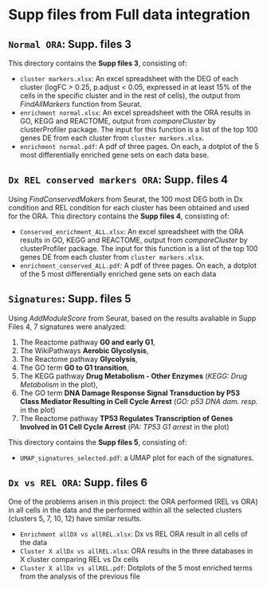 # Supp files from Full data integration 

## `Normal ORA`: **Supp. files 3** 

This directory contains the **Supp files 3**, consisting of:
* `cluster markers.xlsx`: An excel spreadsheet with the DEG of each cluster (logFC > 0.25, p.adjust < 0.05, expressed in at least 15% of the cells in the specific cluster and in the rest of cells), the output from *FindAllMarkers* function from Seurat.
* `enrichment normal.xlsx`: An excel spreadsheet with the ORA results in GO, KEGG and REACTOME, output from *compareCluster* by clusterProfiler package. The input for this function is a list of the top 100 genes DE from each cluster from `cluster markers.xlsx`.
* `enrichment normal.pdf`: A pdf of three pages. On each, a dotplot of the 5 most differentially enriched gene sets on each data base. 


## `Dx REL conserved markers ORA`: **Supp. files 4** 
Using *FindConservedMakers* from Seurat, the 100 most DEG both in Dx condition and REL condition for each cluster has been obtained and used for the ORA.
This directory contains the **Supp files 4**, consisting of:
* `Conserved_enrichment_ALL.xlsx`: An excel spreadsheet with the ORA results in GO, KEGG and REACTOME, output from *compareCluster* by clusterProfiler package. The input for this function is a list of the top 100 genes DE from each cluster from `cluster markers.xlsx`.
* `enrichment_conserved_ALL.pdf`: A pdf of three pages. On each, a dotplot of the 5 most differentially enriched gene sets on each data


## `Signatures`: **Supp. files 5** 
Using *AddModuleScore* from Seurat, based on the results avaliable in Supp Files 4, 7 signatures were analyzed:
1. The Reactome pathway **G0 and early G1**,
2. The WikiPathways **Aerobic Glycolysis**,
3. The Reactome pathway **Glycolysis**, 
4. The GO term **G0 to G1 transition**, 
5. The KEGG pathway **Drug Metabolism - Other Enzymes** (*KEGG: Drug Metabolism* in the plot), 
6. The GO term **DNA Damage Response Signal Transduction by P53 Class Mediator Resulting in Cell Cycle Arrest** (*GO: p53 DNA dam. resp.* in the plot)
7. The Reactome pathway **TP53 Regulates Transcription of Genes Involved in G1 Cell Cycle Arrest** (*PA: TP53 G1 arrest* in the plot)  


This directory contains the **Supp files 5**, consisting of:
* `UMAP_signatures_selected.pdf`: a UMAP plot for each of the signatures.



## `Dx vs REL ORA`: **Supp. files 6** 
One of the problems arisen in this project: the ORA performed (REL vs ORA) in all cells in the data and the performed within all the selected clusters (clusters 5, 7, 10, 12) have similar results.  
* `Enrichment allDX vs allREL.xlsx`: Dx vs REL ORA result in all cells of the data
* `Cluster X allDx vs allREL.xlsx`: ORA results in the three databases in X cluster comparing REL vs Dx cells
* `Cluster X allDx vs allREL.pdf`: Dotplots of the 5 most enriched terms from the analysis of the previous file
